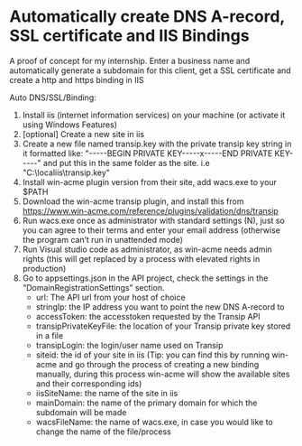# Automatically create DNS A-record, SSL certificate and IIS Bindings
A proof of concept for my internship. 
Enter a business name and automatically generate a subdomain for this client, get a SSL certificate and create a http and https binding in IIS

Auto DNS/SSL/Binding:

1. Install iis (internet information services) on your machine (or activate it using Windows Features)
2. [optional] Create a new site in iis
3. Create a new file named transip.key with the private transip key string in it formatted like: "-----BEGIN PRIVATE KEY-----x-----END PRIVATE KEY-----" and put this in the same folder as the site. i.e "C:\\localiis\\transip.key"
4. Install win-acme plugin version from their site, add wacs.exe to your $PATH
5. Download the win-acme transip plugin, and install this from https://www.win-acme.com/reference/plugins/validation/dns/transip
6. Run wacs.exe once as administrator with standard settings (N), just so you can agree to their terms and enter your email address (otherwise the program can’t run in 		 unattended mode)
7. Run Visual studio code as administrator, as win-acme needs admin rights (this will get replaced by a process with elevated rights in production)
8. Go to appsettings.json in the API project, check the settings in the “DomainRegistrationSettings” section.
	- url: The API url from your host of choice
	- stringIp: the IP address you want to point the new DNS A-record to
	- accessToken: the accesstoken requested by the Transip API
	- transipPrivateKeyFile: the location of your Transip private key stored in a file
	- transipLogin: the login/user name used on Transip
	- siteid: the id of your site in iis (Tip: you can find this by running win-acme and go through the process of creating a new binding manually, during this process 		  win-acme will show the available sites and their corresponding ids)
	- iisSiteName: the name of the site in iis
	- mainDomain: the name of the primary domain for which the subdomain will be made
	- wacsFileName: the name of wacs.exe, in case you would like to change the name of the file/process

